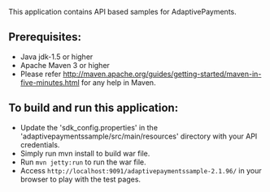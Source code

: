 This application contains API based samples for AdaptivePayments. 

Prerequisites:
---------------
*	Java jdk-1.5 or higher
*	Apache Maven 3 or higher
*  Please refer http://maven.apache.org/guides/getting-started/maven-in-five-minutes.html for any help in Maven.

To build and run this application:
----------------------------------

*   Update the 'sdk_config.properties' in the 'adaptivepaymentssample/src/main/resources' directory with your API credentials.
*	Simply run mvn install to build war file.
*	Run `mvn jetty:run` to run the war file.
*	Access `http://localhost:9091/adaptivepaymentssample-2.1.96/` in your browser to play with the test pages.
